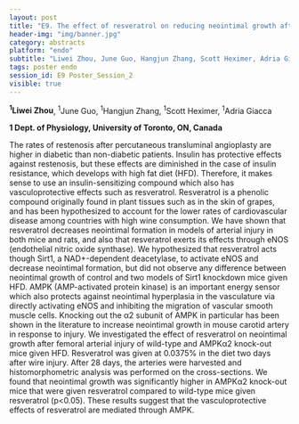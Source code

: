 ```yaml
---
layout: post
title: "E9. The effect of resveratrol on reducing neointimal growth after femoral artery injury is abolished in AMPKα2 knock-out mice"
header-img: "img/banner.jpg"
category: abstracts
platform: "endo"
subtitle: "Liwei Zhou, June Guo, Hangjun Zhang, Scott Heximer, Adria Giacca"
tags: poster endo
session_id: E9 Poster_Session_2
visible: true
---
```

**<sup>1</sup>Liwei Zhou**, <sup>1</sup>June Guo, <sup>1</sup>Hangjun Zhang, <sup>1</sup>Scott Heximer, <sup>1</sup>Adria Giacca

__1 Dept. of Physiology, University of Toronto, ON, Canada__

The rates of restenosis after percutaneous transluminal angioplasty are higher in diabetic than non-diabetic patients. Insulin has protective effects against restenosis, but these effects are diminished in the case of insulin resistance, which develops with high fat diet (HFD). Therefore, it makes sense to use an insulin-sensitizing compound which also has vasculoprotective effects such as resveratrol. Resveratrol is a phenolic compound originally found in plant tissues such as in the skin of grapes, and has been hypothesized to account for the lower rates of cardiovascular disease among countries with high wine consumption. We have shown that resveratrol decreases neointimal formation in models of arterial injury in both mice and rats, and also that resveratrol exerts its effects through eNOS (endothelial nitric oxide synthase). We hypothesized that resveratrol acts though Sirt1, a NAD+-dependent deacetylase, to activate eNOS and decrease neointimal formation, but did not observe any difference between neointimal growth of control and two models of Sirt1 knockdown mice given HFD. AMPK (AMP-activated protein kinase) is an important energy sensor which also protects against neointimal hyperplasia in the vasculature via directly activating eNOS and inhibiting the migration of vascular smooth muscle cells. Knocking out the α2 subunit of AMPK in particular has been shown in the literature to increase neointimal growth in mouse carotid artery in response to injury. We investigated the effect of resveratrol on neointimal growth after femoral arterial injury of wild-type and AMPKα2 knock-out mice given HFD. Resveratrol was given at 0.0375% in the diet two days after wire injury. After 28 days, the arteries were harvested and histomorphometric analysis was performed on the cross-sections. We found that neointimal growth was significantly higher in AMPKα2 knock-out mice that were given resveratrol compared to wild-type mice given resveratrol (p<0.05). These results suggest that the vasculoprotective effects of resveratrol are mediated through AMPK. 